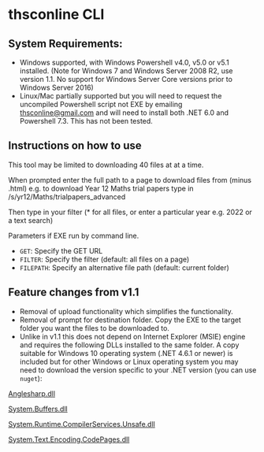 # thsconline CLI

## System Requirements:
* Windows supported, with Windows Powershell v4.0, v5.0 or v5.1 installed.
(Note for Windows 7 and Windows Server 2008 R2, use version 1.1. No support for Windows Server Core versions prior to Windows Server 2016)
* Linux/Mac partially supported but you will need to request the uncompiled Powershell script not EXE by emailing thsconline@gmail.com
and will need to install both .NET 6.0 and Powershell 7.3. This has not been tested.

## Instructions on how to use
This tool may be limited to downloading 40 files at at a time.

When prompted enter the full path to a page to download files from (minus .html) e.g. to download Year 12 Maths trial papers
type in /s/yr12/Maths/trialpapers_advanced

Then type in your filter (* for all files, or enter a particular year e.g. 2022 or a text search)

Parameters if EXE run by command line. 
- `GET`:  Specify the GET URL
- `FILTER`: Specify the filter (default: all files on a page)
- `FILEPATH`: Specify an alternative file path (default: current folder)

## Feature changes from v1.1 
* Removal of upload functionality which simplifies the functionality.
* Removal of prompt for destination folder. Copy the EXE to the target folder you want the files to be downloaded to.
* Unlike in v1.1 this does not depend on Internet Explorer (MSIE) engine and requires the following DLLs installed to the same folder. A copy suitable for Windows 10 operating system (.NET 4.6.1 or newer) is included but for other Windows or Linux operating system you may need to download the version specific to your .NET version (you can use `nuget`):

[Anglesharp.dll](https://www.nuget.org/packages/AngleSharp)

[System.Buffers.dll](https://www.nuget.org/packages/System.Buffers)

[System.Runtime.CompilerServices.Unsafe.dll](https://www.nuget.org/packages/System.Runtime.CompilerServices.Unsafe)

[System.Text.Encoding.CodePages.dll](https://www.nuget.org/packages/System.Text.Encoding.CodePages)






